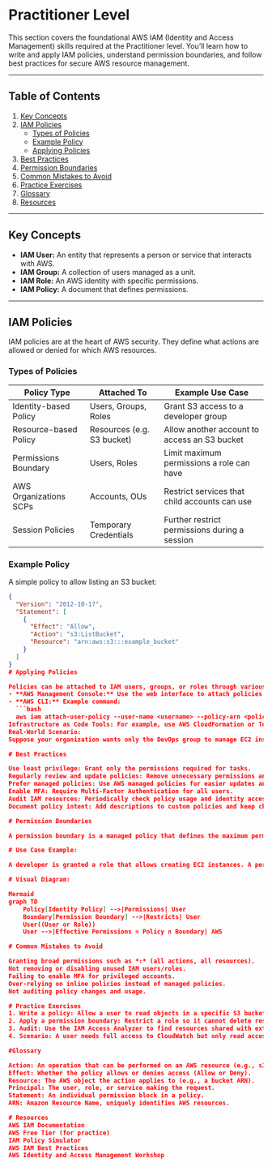 # Practitioner Level

This section covers the foundational AWS IAM (Identity and Access Management) skills required at the Practitioner level. You’ll learn how to write and apply IAM policies, understand permission boundaries, and follow best practices for secure AWS resource management.

---

## Table of Contents

1. [Key Concepts](#key-concepts)
2. [IAM Policies](#iam-policies)
    - [Types of Policies](#types-of-policies)
    - [Example Policy](#example-policy)
    - [Applying Policies](#applying-policies)
3. [Best Practices](#best-practices)
4. [Permission Boundaries](#permission-boundaries)
5. [Common Mistakes to Avoid](#common-mistakes-to-avoid)
6. [Practice Exercises](#practice-exercises)
7. [Glossary](#glossary)
8. [Resources](#resources)

---

## Key Concepts

- **IAM User:** An entity that represents a person or service that interacts with AWS.
- **IAM Group:** A collection of users managed as a unit.
- **IAM Role:** An AWS identity with specific permissions.
- **IAM Policy:** A document that defines permissions.

---

## IAM Policies

IAM policies are at the heart of AWS security. They define what actions are allowed or denied for which AWS resources.

### Types of Policies

| Policy Type             | Attached To                 | Example Use Case                                   |
|-------------------------|----------------------------|----------------------------------------------------|
| Identity-based Policy   | Users, Groups, Roles       | Grant S3 access to a developer group               |
| Resource-based Policy   | Resources (e.g. S3 bucket) | Allow another account to access an S3 bucket       |
| Permissions Boundary    | Users, Roles               | Limit maximum permissions a role can have          |
| AWS Organizations SCPs  | Accounts, OUs              | Restrict services that child accounts can use      |
| Session Policies        | Temporary Credentials      | Further restrict permissions during a session      |

### Example Policy

A simple policy to allow listing an S3 bucket:

```json
{
  "Version": "2012-10-17",
  "Statement": [
    {
      "Effect": "Allow",
      "Action": "s3:ListBucket",
      "Resource": "arn:aws:s3:::example_bucket"
    }
  ]
}
# Applying Policies

Policies can be attached to IAM users, groups, or roles through various methods:
- **AWS Management Console:** Use the web interface to attach policies directly to identities.
- **AWS CLI:** Example command:
  ```bash
  aws iam attach-user-policy --user-name <username> --policy-arn <policy-arn>
Infrastructure as Code Tools: For example, use AWS CloudFormation or Terraform to define and attach policies programmatically.
Real-World Scenario:
Suppose your organization wants only the DevOps group to manage EC2 instances. You would create an identity-based policy granting ec2:* actions and attach it to the DevOps group.

# Best Practices

Use least privilege: Grant only the permissions required for tasks.
Regularly review and update policies: Remove unnecessary permissions and review assignments.
Prefer managed policies: Use AWS managed policies for easier updates and maintenance.
Enable MFA: Require Multi-Factor Authentication for all users.
Audit IAM resources: Periodically check policy usage and identity access patterns.
Document policy intent: Add descriptions to custom policies and keep change logs.

# Permission Boundaries

A permission boundary is a managed policy that defines the maximum permissions an identity-based policy can grant to an IAM entity (user or role).

# Use Case Example:

A developer is granted a role that allows creating EC2 instances. A permission boundary is set to prevent launching instances of certain types or in certain regions, even if the main policy would otherwise allow it.

# Visual Diagram:

Mermaid
graph TD
    Policy[Identity Policy] -->|Permissions| User
    Boundary[Permission Boundary] -->|Restricts| User
    User((User or Role))
    User -->|Effective Permissions = Policy ∩ Boundary| AWS

# Common Mistakes to Avoid

Granting broad permissions such as *:* (all actions, all resources).
Not removing or disabling unused IAM users/roles.
Failing to enable MFA for privileged accounts.
Over-relying on inline policies instead of managed policies.
Not auditing policy changes and usage.

# Practice Exercises
1. Write a policy: Allow a user to read objects in a specific S3 bucket only.
2. Apply a permission boundary: Restrict a role so it cannot delete resources, even if other policies would allow it.
3. Audit: Use the IAM Access Analyzer to find resources shared with external accounts.
4. Scenario: A user needs full access to CloudWatch but only read access to S3. Draft the policies required.

#Glossary

Action: An operation that can be performed on an AWS resource (e.g., s3:PutObject).
Effect: Whether the policy allows or denies access (Allow or Deny).
Resource: The AWS object the action applies to (e.g., a bucket ARN).
Principal: The user, role, or service making the request.
Statement: An individual permission block in a policy.
ARN: Amazon Resource Name, uniquely identifies AWS resources.

# Resources
AWS IAM Documentation
AWS Free Tier (for practice)
IAM Policy Simulator
AWS IAM Best Practices
AWS Identity and Access Management Workshop
